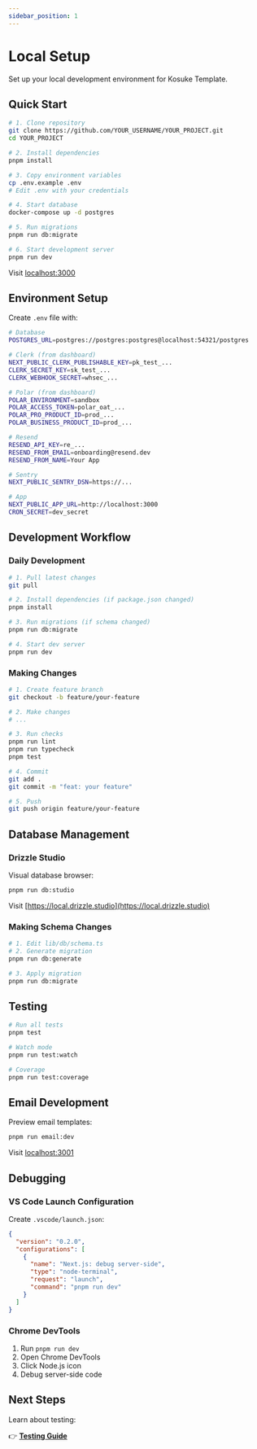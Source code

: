 ```yaml
---
sidebar_position: 1
---
```


# Local Setup

Set up your local development environment for Kosuke Template.

## Quick Start

```bash
# 1. Clone repository
git clone https://github.com/YOUR_USERNAME/YOUR_PROJECT.git
cd YOUR_PROJECT

# 2. Install dependencies
pnpm install

# 3. Copy environment variables
cp .env.example .env
# Edit .env with your credentials

# 4. Start database
docker-compose up -d postgres

# 5. Run migrations
pnpm run db:migrate

# 6. Start development server
pnpm run dev
```

Visit [localhost:3000](http://localhost:3000)

## Environment Setup

Create `.env` file with:

```bash
# Database
POSTGRES_URL=postgres://postgres:postgres@localhost:54321/postgres

# Clerk (from dashboard)
NEXT_PUBLIC_CLERK_PUBLISHABLE_KEY=pk_test_...
CLERK_SECRET_KEY=sk_test_...
CLERK_WEBHOOK_SECRET=whsec_...

# Polar (from dashboard)
POLAR_ENVIRONMENT=sandbox
POLAR_ACCESS_TOKEN=polar_oat_...
POLAR_PRO_PRODUCT_ID=prod_...
POLAR_BUSINESS_PRODUCT_ID=prod_...

# Resend
RESEND_API_KEY=re_...
RESEND_FROM_EMAIL=onboarding@resend.dev
RESEND_FROM_NAME=Your App

# Sentry
NEXT_PUBLIC_SENTRY_DSN=https://...

# App
NEXT_PUBLIC_APP_URL=http://localhost:3000
CRON_SECRET=dev_secret
```

## Development Workflow

### Daily Development

```bash
# 1. Pull latest changes
git pull

# 2. Install dependencies (if package.json changed)
pnpm install

# 3. Run migrations (if schema changed)
pnpm run db:migrate

# 4. Start dev server
pnpm run dev
```

### Making Changes

```bash
# 1. Create feature branch
git checkout -b feature/your-feature

# 2. Make changes
# ...

# 3. Run checks
pnpm run lint
pnpm run typecheck
pnpm test

# 4. Commit
git add .
git commit -m "feat: your feature"

# 5. Push
git push origin feature/your-feature
```

## Database Management

### Drizzle Studio

Visual database browser:

```bash
pnpm run db:studio
```

Visit [https://local.drizzle.studio](https://local.drizzle.studio)

### Making Schema Changes

```bash
# 1. Edit lib/db/schema.ts
# 2. Generate migration
pnpm run db:generate

# 3. Apply migration
pnpm run db:migrate
```

## Testing

```bash
# Run all tests
pnpm test

# Watch mode
pnpm run test:watch

# Coverage
pnpm run test:coverage
```

## Email Development

Preview email templates:

```bash
pnpm run email:dev
```

Visit [localhost:3001](http://localhost:3001)

## Debugging

### VS Code Launch Configuration

Create `.vscode/launch.json`:

```json
{
  "version": "0.2.0",
  "configurations": [
    {
      "name": "Next.js: debug server-side",
      "type": "node-terminal",
      "request": "launch",
      "command": "pnpm run dev"
    }
  ]
}
```

### Chrome DevTools

1. Run `pnpm run dev`
2. Open Chrome DevTools
3. Click Node.js icon
4. Debug server-side code

## Next Steps

Learn about testing:

👉 **[Testing Guide](./testing)**
